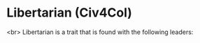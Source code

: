 # Libertarian (Civ4Col)

&lt;br&gt;
Libertarian is a trait that is found with the following leaders: